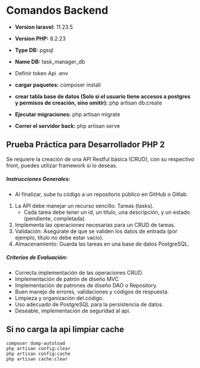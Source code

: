 
# Comandos Backend
- **Version laravel:** 11.23.5
- **Version PHP:** 8.2.23
- **Type DB:** pgsql
- **Name DB:** task_manager_db
- Definir token Api .env

- **cargar paquetes:** composer install
- **crear tabla base de datos (Solo si el usuario tiene accesos a postgres y permisos de creación, sino omitir):** php artisan db:create
- **Ejecutar migraciones:** php artisan migrate
- **Correr el servidor back:** php artisan serve

## Prueba Práctica para Desarrollador PHP 2

Se requiere la creación de una API Restful básica (CRUD), con su respectivo front, puedes utilizar framework si lo deseas.
##### Instrucciones Generales:
- Al finalizar, sube tu código a un repositorio público en GitHub o Gitlab.
1. La API debe manejar un recurso sencillo: Tareas (tasks).
    - Cada tarea debe tener un id, un título, una descripción, y un estado
(pendiente, completada).
2. Implementa las operaciones necesarias para un CRUD de tareas.
3. Validación: Asegúrate de que se validen los datos de entrada (por ejemplo, título no debe estar vacío).
4. Almacenamiento: Guarda las tareas en una base de datos PostgreSQL.

##### Criterios de Evaluación:
- Correcta implementación de las operaciones CRUD.
- Implementación de patrón de diseño MVC
- Implementación de patrones de diseño DAO o Repository.
- Buen manejo de errores, validaciones y códigos de respuesta.
- Limpieza y organización del código.
- Uso adecuado de PostgreSQL para la persistencia de datos.
- Deseable, implementación de seguridad al api.

## Si no carga la api limpiar cache
    composer dump-autoload
    php artisan config:clear
    php artisan config:cache
    php artisan cache:clear


